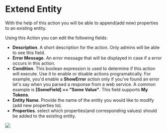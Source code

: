 # Extend Entity

With the help of this action you will be able to append\(add new\) properties to an existing entity.

Using this Action you can edit the following fields:

* **Description**. A short description for the action. Only admins will be able to see this field.
* **Error Message**. An error message that will be displayed in case if a error occurs in this action.
* **Condition**. This boolean expression is used to determine if this action will execute. Use it to enable or disable actions programatically. For example, you'd enable a **ShowError** action only if you've found an error let's say when you parsed a response from a web service. A common example is **\[SomeField\] == "Some Value"**. This field supports **My Tokens**. 
* **Entity Name**. Provide the name of the entity you would like to modify \(add new properties to\).
* **Properties**.  select which properties\(and corresponding values\) should be added to the existing entity.

![](//static.dnnsharp.com/documentation/extend_entity.png)
